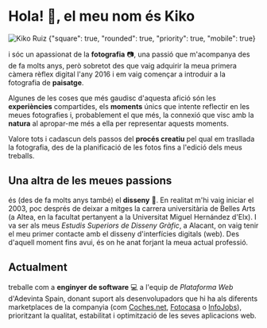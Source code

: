 # Hola! 👋, el meu nom és Kiko

![Kiko Ruiz {"square": true, "rounded": true, "priority": true, "mobile": true}](/avatar.jpg)

i sóc un apassionat de la **fotografia** 📷, una passió que m'acompanya des de fa molts anys, però sobretot des que vaig adquirir la meua primera càmera rèflex digital l'any 2016 i em vaig començar a introduir a la fotografia de **paisatge**.

Algunes de les coses que més gaudisc d'aquesta afició són les **experiències** compartides, els **moments** únics que intente reflectir en les meues fotografies i, probablement el que més, la connexió que visc amb la **natura** al apropar-me més a ella per representar aquests moments.

Valore tots i cadascun dels passos del **procés creatiu** pel qual em trasllada la fotografia, des de la planificació de les fotos fins a l'edició dels meus treballs.

## Una altra de les meues passions

és (des de fa molts anys també) el **disseny** 🎨. En realitat m'hi vaig iniciar el 2003, poc després de deixar a mitges la carrera universitària de Belles Arts (a Altea, en la facultat pertanyent a la Universitat Miguel Hernández d'Elx). I va ser als meus _Estudis Superiors de Disseny Gràfic_, a Alacant, on vaig tenir el meu primer contacte amb el disseny d'interfícies digitals (web). Des d'aquell moment fins avui, és on he anat forjant la meua actual professió.

## Actualment

treballe com a **enginyer de software** 💻 a l'equip de _Plataforma Web_ d'Adevinta Spain, donant suport als desenvolupadors que hi ha als diferents marketplaces de la companyia (com [Coches.net](https://www.coches.net), [Fotocasa](https://www.fotocasa.es/es) o [InfoJobs](https://www.infojobs.net)), prioritzant la qualitat, estabilitat i optimització de les seves aplicacions web.
